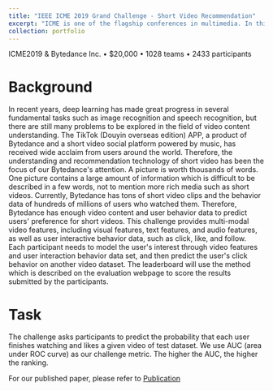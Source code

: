```yaml
---
title: "IEEE ICME 2019 Grand Challenge - Short Video Recommendation"
excerpt: "ICME is one of the flagship conferences in multimedia. In this competition, participants are asked to predict whether a user will finish and like a specific short video along with its multi-modal features. My solution is ranked $3^{rd}$ out of **1028** teams from all over the world. [See competition LeaderBoard](https://biendata.com/competition/icmechallenge2019/)<br/><img src='/images/6634005837125779463.png'>"
collection: portfolio
---
```

ICME2019 & Bytedance Inc. • $20,000 • 1028 teams • 2433 participants

# Background

In recent years, deep learning has made great progress in several fundamental tasks such as image recognition and speech recognition, but there are still many problems to be explored in the field of video content understanding.
The TikTok (Douyin overseas edition) APP, a product of Bytedance and a short video social platform powered by music, has received wide acclaim from users around the world. Therefore, the understanding and recommendation technology of short video has been the focus of our Bytedance's attention.
A picture is worth thousands of words. One picture contains a large amount of information which is difficult to be described in a few words, not to mention more rich media such as short videos. Currently, Bytedance has tons of short video clips and the behavior data of hundreds of millions of users who watched them. Therefore, Bytedance has enough video content and user behavior data to predict users' preference for short videos.
This challenge provides multi-modal video features, including visual features, text features, and audio features, as well as user interactive behavior data, such as click, like, and follow. Each participant needs to model the user's interest through video features and user interaction behavior data set, and then predict the user's click behavior on another video dataset. 
The leaderboard will use the method which is described on the evaluation webpage to score the results submitted by the participants.

# Task
 
The challenge asks participants to predict the probability that each user finishes watching and likes a given video of test dataset.
We use AUC (area under ROC curve) as our challenge metric. The higher the AUC, the higher the ranking.

For our published paper, please refer to [Publication](https://thtang.github.io/publication/2009-10-01-paper-title-number-1)